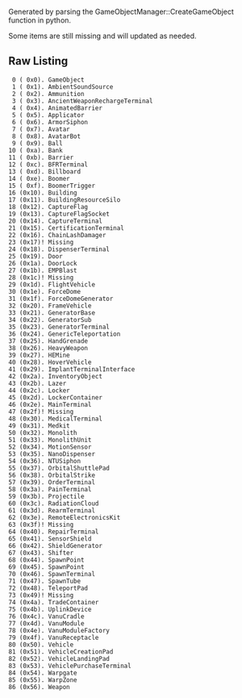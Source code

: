Generated by parsing the GameObjectManager::CreateGameObject function in
python.

Some items are still missing and will updated as needed.

## Raw Listing

     0 ( 0x0). GameObject
     1 ( 0x1). AmbientSoundSource
     2 ( 0x2). Ammunition
     3 ( 0x3). AncientWeaponRechargeTerminal
     4 ( 0x4). AnimatedBarrier
     5 ( 0x5). Applicator
     6 ( 0x6). ArmorSiphon
     7 ( 0x7). Avatar
     8 ( 0x8). AvatarBot
     9 ( 0x9). Ball
    10 ( 0xa). Bank
    11 ( 0xb). Barrier
    12 ( 0xc). BFRTerminal
    13 ( 0xd). Billboard
    14 ( 0xe). Boomer
    15 ( 0xf). BoomerTrigger
    16 (0x10). Building
    17 (0x11). BuildingResourceSilo
    18 (0x12). CaptureFlag
    19 (0x13). CaptureFlagSocket
    20 (0x14). CaptureTerminal
    21 (0x15). CertificationTerminal
    22 (0x16). ChainLashDamager
    23 (0x17)! Missing
    24 (0x18). DispenserTerminal
    25 (0x19). Door
    26 (0x1a). DoorLock
    27 (0x1b). EMPBlast
    28 (0x1c)! Missing
    29 (0x1d). FlightVehicle
    30 (0x1e). ForceDome
    31 (0x1f). ForceDomeGenerator
    32 (0x20). FrameVehicle
    33 (0x21). GeneratorBase
    34 (0x22). GeneratorSub
    35 (0x23). GeneratorTerminal
    36 (0x24). GenericTeleportation
    37 (0x25). HandGrenade
    38 (0x26). HeavyWeapon
    39 (0x27). HEMine
    40 (0x28). HoverVehicle
    41 (0x29). ImplantTerminalInterface
    42 (0x2a). InventoryObject
    43 (0x2b). Lazer
    44 (0x2c). Locker
    45 (0x2d). LockerContainer
    46 (0x2e). MainTerminal
    47 (0x2f)! Missing
    48 (0x30). MedicalTerminal
    49 (0x31). Medkit
    50 (0x32). Monolith
    51 (0x33). MonolithUnit
    52 (0x34). MotionSensor
    53 (0x35). NanoDispenser
    54 (0x36). NTUSiphon
    55 (0x37). OrbitalShuttlePad
    56 (0x38). OrbitalStrike
    57 (0x39). OrderTerminal
    58 (0x3a). PainTerminal
    59 (0x3b). Projectile
    60 (0x3c). RadiationCloud
    61 (0x3d). RearmTerminal
    62 (0x3e). RemoteElectronicsKit
    63 (0x3f)! Missing
    64 (0x40). RepairTerminal
    65 (0x41). SensorShield
    66 (0x42). ShieldGenerator
    67 (0x43). Shifter
    68 (0x44). SpawnPoint
    69 (0x45). SpawnPoint
    70 (0x46). SpawnTerminal
    71 (0x47). SpawnTube
    72 (0x48). TeleportPad
    73 (0x49)! Missing
    74 (0x4a). TradeContainer
    75 (0x4b). UplinkDevice
    76 (0x4c). VanuCradle
    77 (0x4d). VanuModule
    78 (0x4e). VanuModuleFactory
    79 (0x4f). VanuReceptacle
    80 (0x50). Vehicle
    81 (0x51). VehicleCreationPad
    82 (0x52). VehicleLandingPad
    83 (0x53). VehiclePurchaseTerminal
    84 (0x54). Warpgate
    85 (0x55). WarpZone
    86 (0x56). Weapon
